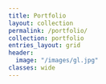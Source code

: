 ```yaml
---
title: Portfolio
layout: collection
permalink: /portfolio/
collection: portfolio
entries_layout: grid
header:
  image: "/images/gl.jpg"
classes: wide
---
```

